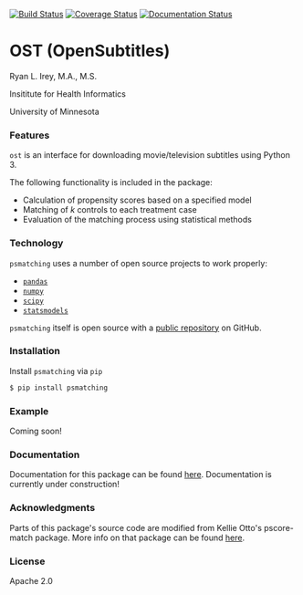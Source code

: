 [![Build Status](https://travis-ci.org/rlirey/ost.svg?branch=master)](https://travis-ci.org/rlirey/ost)
[![Coverage Status](https://coveralls.io/repos/github/rlirey/ost/badge.svg)](https://coveralls.io/github/rlirey/ost)
[![Documentation Status](https://readthedocs.org/projects/ost/badge/?version=latest)](https://ost.readthedocs.io/en/latest/?badge=latest)

# OST (OpenSubtitles)

Ryan L. Irey, M.A., M.S.

Insititute for Health Informatics

University of Minnesota

### Features
`ost` is an interface for downloading movie/television subtitles using Python 3.

The following functionality is included in the package:
  - Calculation of propensity scores based on a specified model
  - Matching of _k_ controls to each treatment case
  - Evaluation of the matching process using statistical methods

### Technology

`psmatching` uses a number of open source projects to work properly:

* [`pandas`](https://pandas.pydata.org/)
* [`numpy`](https://www.numpy.org/)
* [`scipy`](https://www.scipy.org/)
* [`statsmodels`](https://www.statsmodels.org/stable/index.html)

`psmatching` itself is open source with a [public repository](https://github.com/rlirey/psmatching) on GitHub.

### Installation
Install `psmatching` via `pip`
```sh
$ pip install psmatching
```
### Example
Coming soon!

### Documentation
Documentation for this package can be found [here](https://psmatching.readthedocs.io/en/latest/).
Documentation is currently under construction!

### Acknowledgments
Parts of this package's source code are modified from Kellie Otto's pscore-match package. More info on that package can be found [here](http://www.kellieottoboni.com/pscore_match/).

### License
Apache 2.0

